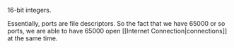 16-bit integers.

Essentially, ports are file descriptors. So the fact that we have 65000 or so ports, we are able to have 65000 open [[Internet Connection|connections]] at the same time.